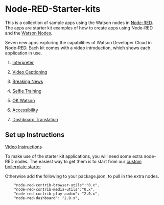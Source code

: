 # Node-RED-Starter-kits
This is a collection of sample apps using the Watson nodes in [Node-RED](nodered.org). The apps are starter kit examples of
how to create apps using Node-RED and the [Watson Nodes](https://github.com/watson-developer-cloud/node-red-labs).

Seven new apps exploring the capabilities of Watson Developer Cloud in Node-RED.
Each kit comes with a video introduction, which shows each application in use.

1. [Interpreter](interpreter/README.md)

2. [Video Captioning](video_captioning/README.md)

3. [Breaking News](breaking_news/README.md)

4. [Selfie Training](selfie_training/README.md)

5. [OK Watson](ok_watson/README.md)

6. [Accessibility](accessibility/README.md)

7. [Dashboard Translation](dashboard_translation/README.md)


## Set up Instructions
[Video Instructions](https://www.youtube.com/watch?v=Gi-XnsdByJA)


To make use of the starter kit applications, you will need some extra node-RED nodes. The easiest way
to get them is to start from our [custom boilerplate starter](https://github.com/watson-developer-cloud/node-red-bluemix-starter)

Otherwise add the following to your package.json, to pull in the extra nodes.
````
    "node-red-contrib-browser-utils":"0.x",
    "node-red-contrib-media-utils":"0.x",
    "node-red-contrib-play-audio": "2.0.x",
    "node-red-dashboard": "2.0.x",
````
